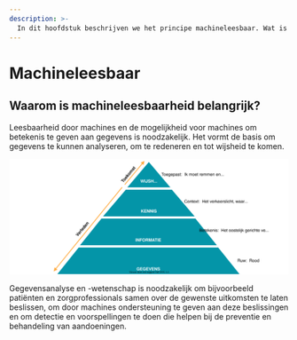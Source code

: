 ```yaml
---
description: >-
  In dit hoofdstuk beschrijven we het principe machineleesbaar. Wat is de motivatie voor machineleesbaarheid?
---
```


# Machineleesbaar

## Waarom is machineleesbaarheid belangrijk?

Leesbaarheid door machines en de mogelijkheid voor machines om betekenis te geven aan gegevens is noodzakelijk. Het vormt de basis om gegevens te kunnen analyseren, om te redeneren en tot wijsheid te komen. 

![De driehoek van gegevens naar wijsheid](../.gitbook/assets/motivation/wisdom.svg)

Gegevensanalyse en -wetenschap is noodzakelijk om bijvoorbeeld patiënten en zorgprofessionals samen over de gewenste uitkomsten te laten beslissen, om door machines ondersteuning te geven aan deze beslissingen en om detectie en voorspellingen te doen die helpen bij de preventie en behandeling van aandoeningen.